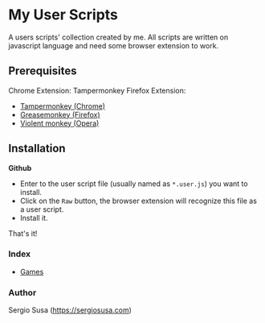 # My User Scripts

A users scripts' collection created by me. All scripts are written on javascript language and need some browser extension to work.

## Prerequisites

Chrome Extension: Tampermonkey
Firefox Extension: 

- [Tampermonkey (Chrome)](https://tampermonkey.net)
- [Greasemonkey (Firefox)](http://www.greasespot.net)
- [Violent monkey (Opera)](https://addons.opera.com/sk/extensions/details/violent-monkey/)

## Installation

**Github**

- Enter to the user script file (usually named as <code>*.user.js</code>) you want to install.
- Click on the <code>Raw</code> button, the browser extension will recognize this file as a user script.
- Install it.

That's it! 

### Index

- [Games](games/games.md)


### Author

Sergio Susa (https://sergiosusa.com)